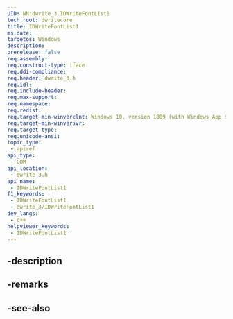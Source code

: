 ```yaml
---
UID: NN:dwrite_3.IDWriteFontList1
tech.root: dwritecore
title: IDWriteFontList1
ms.date: 
targetos: Windows
description: 
prerelease: false
req.assembly: 
req.construct-type: iface
req.ddi-compliance: 
req.header: dwrite_3.h
req.idl: 
req.include-header: 
req.max-support: 
req.namespace: 
req.redist: 
req.target-min-winverclnt: Windows 10, version 1809 (with Windows App SDK 0.5 or later)
req.target-min-winversvr: 
req.target-type: 
req.unicode-ansi: 
topic_type:
 - apiref
api_type:
 - COM
api_location:
 - dwrite_3.h
api_name:
 - IDWriteFontList1
f1_keywords:
 - IDWriteFontList1
 - dwrite_3/IDWriteFontList1
dev_langs:
 - c++
helpviewer_keywords:
 - IDWriteFontList1
---
```


## -description

## -remarks

## -see-also

